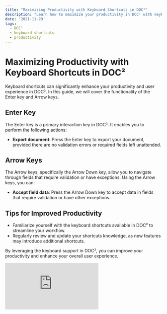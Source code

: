 ```yaml
---
title: "Maximizing Productivity with Keyboard Shortcuts in DOC²"
description: "Learn how to maximize your productivity in DOC² with keyboard shortcuts. This guide covers the Enter key and Arrow keys, which can be used for navigation and interaction without the need for a mouse."
date: '2021-11-29'
tags:
  - DOC²
  - keyboard shortcuts
  - productivity
---
```


# Maximizing Productivity with Keyboard Shortcuts in DOC²

Keyboard shortcuts can significantly enhance your productivity and user experience in DOC². In this guide, we will cover the functionality of the Enter key and Arrow keys.

## Enter Key

The Enter key is a primary interaction key in DOC². It enables you to perform the following actions:

- **Export document**: Press the Enter key to export your document, provided there are no validation errors or required fields left unattended.

## Arrow Keys

The Arrow keys, specifically the Arrow Down key, allow you to navigate through fields that require validation or have exceptions. Using the Arrow keys, you can:

- **Accept field data**: Press the Arrow Down key to accept data in fields that require validation or have other exceptions.

## Tips for Improved Productivity

- Familiarize yourself with the keyboard shortcuts available in DOC² to streamline your workflow.
- Regularly review and update your shortcuts knowledge, as new features may introduce additional shortcuts.

By leveraging the keyboard support in DOC², you can improve your productivity and enhance your overall user experience.

<div class='video-container'>
  <iframe src='https://www.youtube.com/embed/VIDEO_ID' frameborder='0' allowfullscreen></iframe>
</div>

